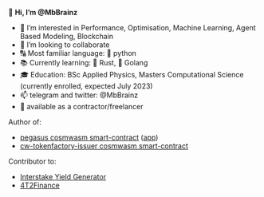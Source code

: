 👋 **Hi, I’m @MbBrainz**
- 👀 I’m interested in Performance, Optimisation, Machine Learning, Agent Based Modeling, Blockchain
- 💞️ I’m looking to collaborate
- 🔠 Most familiar language: 🐍 python
- 📚 Currently learning: 🦀 Rust, 🐹 Golang 
- 🎓 Education: BSc Applied Physics, Masters Computational Science (currently enrolled, expected July 2023)
- 📫 telegram and twitter: @MbBrainz
- 💼 available as a contractor/freelancer

<!---
MbBrainz/MbBrainz is a ✨ special ✨ repository because its `README.md` (this file) appears on your GitHub profile.
You can click the Preview link to take a look at your changes.
--->

Author of:
- [pegasus cosmwasm smart-contract](https://github.com/pegasuszone/pegasus) ([app](https://www.pegasus-trade.zone/))
- [cw-tokenfactory-issuer cosmwasm smart-contract](https://github.com/osmosis-labs/cw-tokenfactory-issuer)

Contributor to:
- [Interstake Yield Generator](https://github.com/Interstake/interstake-contracts)
- [4T2Finance](https://4t2.finance/)

